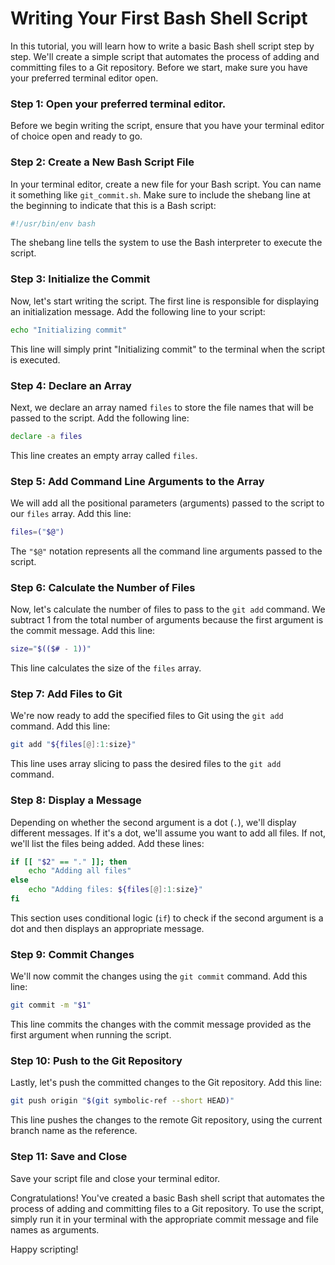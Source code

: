 # Writing Your First Bash Shell Script

In this tutorial, you will learn how to write a basic Bash shell script step by step. We'll create a simple script that automates the process of adding and committing files to a Git repository. Before we start, make sure you have your preferred terminal editor open.

### **Step 1:** Open your preferred terminal editor.

Before we begin writing the script, ensure that you have your terminal editor of choice open and ready to go.

### **Step 2:** Create a New Bash Script File

In your terminal editor, create a new file for your Bash script. You can name it something like `git_commit.sh`. Make sure to include the shebang line at the beginning to indicate that this is a Bash script:

```bash
#!/usr/bin/env bash
```

The shebang line tells the system to use the Bash interpreter to execute the script.

### **Step 3:** Initialize the Commit

Now, let's start writing the script. The first line is responsible for displaying an initialization message. Add the following line to your script:

```bash
echo "Initializing commit"
```

This line will simply print "Initializing commit" to the terminal when the script is executed.

### **Step 4:** Declare an Array

Next, we declare an array named `files` to store the file names that will be passed to the script. Add the following line:

```bash
declare -a files
```

This line creates an empty array called `files`.

### **Step 5:** Add Command Line Arguments to the Array

We will add all the positional parameters (arguments) passed to the script to our `files` array. Add this line:

```bash
files=("$@")
```

The `"$@"` notation represents all the command line arguments passed to the script.

### **Step 6:** Calculate the Number of Files

Now, let's calculate the number of files to pass to the `git add` command. We subtract 1 from the total number of arguments because the first argument is the commit message. Add this line:

```bash
size="$(($# - 1))"
```

This line calculates the size of the `files` array.

### **Step 7:** Add Files to Git

We're now ready to add the specified files to Git using the `git add` command. Add this line:

```bash
git add "${files[@]:1:size}"
```

This line uses array slicing to pass the desired files to the `git add` command.

### **Step 8:** Display a Message

Depending on whether the second argument is a dot (`.`), we'll display different messages. If it's a dot, we'll assume you want to add all files. If not, we'll list the files being added. Add these lines:

```bash
if [[ "$2" == "." ]]; then
    echo "Adding all files"
else
    echo "Adding files: ${files[@]:1:size}"
fi
```

This section uses conditional logic (`if`) to check if the second argument is a dot and then displays an appropriate message.

### **Step 9:** Commit Changes

We'll now commit the changes using the `git commit` command. Add this line:

```bash
git commit -m "$1"
```

This line commits the changes with the commit message provided as the first argument when running the script.

### **Step 10:** Push to the Git Repository

Lastly, let's push the committed changes to the Git repository. Add this line:

```bash
git push origin "$(git symbolic-ref --short HEAD)"
```

This line pushes the changes to the remote Git repository, using the current branch name as the reference.

### **Step 11:** Save and Close

Save your script file and close your terminal editor.

Congratulations! You've created a basic Bash shell script that automates the process of adding and committing files to a Git repository. To use the script, simply run it in your terminal with the appropriate commit message and file names as arguments.

Happy scripting!